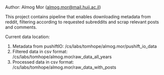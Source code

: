 Author: Almog Mor
(almog.mor@mail.huji.ac.il)

This project contains pipeline that enables downloading metadata from reddit, filtering according to requested subreddits and scrap relevant posts and comments.

Current data location: 
1. Metadata from pushiftIO: /cs/labs/tomhope/almog.mor/pushift_io_data
2. Filtered data in csv format: /cs/labs/tomhope/almog.mor/raw_data_all_years
3. Processed data in csv format: /cs/labs/tomhope/almog.mor/raw_data_with_posts